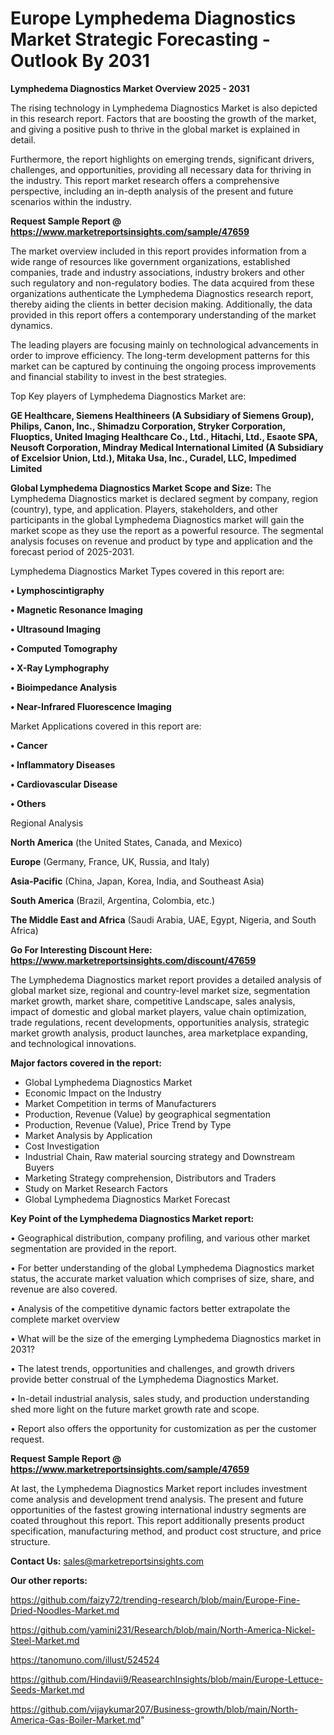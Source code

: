 # Europe Lymphedema Diagnostics Market Strategic Forecasting - Outlook By 2031

<Strong> Lymphedema Diagnostics Market Overview 2025 - 2031</strong>

The rising technology in Lymphedema Diagnostics Market is also depicted in this research report. Factors that are boosting the growth of the market, and giving a positive push to thrive in the global market is explained in detail.

Furthermore, the report highlights on emerging trends, significant drivers, challenges, and opportunities, providing all necessary data for thriving in the industry. This report market research offers a comprehensive perspective, including an in-depth analysis of the present and future scenarios within the industry.

<strong>Request Sample Report @ <a href=https://www.marketreportsinsights.com/sample/47659>https://www.marketreportsinsights.com/sample/47659</a></strong>

The market overview included in this report provides information from a wide range of resources like government organizations, established companies, trade and industry associations, industry brokers and other such regulatory and non-regulatory bodies. The data acquired from these organizations authenticate the Lymphedema Diagnostics research report, thereby aiding the clients in better decision making. Additionally, the data provided in this report offers a contemporary understanding of the market dynamics.

The leading players are focusing mainly on technological advancements in order to improve efficiency. The long-term development patterns for this market can be captured by continuing the ongoing process improvements and financial stability to invest in the best strategies.

Top Key players of Lymphedema Diagnostics Market are:

<strong>GE Healthcare, Siemens Healthineers (A Subsidiary of Siemens Group), Philips, Canon, Inc., Shimadzu Corporation, Stryker Corporation, Fluoptics, United Imaging Healthcare Co., Ltd., Hitachi, Ltd., Esaote SPA, Neusoft Corporation, Mindray Medical International Limited (A Subsidiary of Excelsior Union, Ltd.), Mitaka Usa, Inc., Curadel, LLC, Impedimed Limited</strong>

<strong><b>Global Lymphedema Diagnostics Market Scope and Size:</b></strong>
The Lymphedema Diagnostics market is declared segment by company, region (country), type, and application. Players, stakeholders, and other participants in the global Lymphedema Diagnostics market will gain the market scope as they use the report as a powerful resource. The segmental analysis focuses on revenue and product by type and application and the forecast period of 2025-2031.

Lymphedema Diagnostics Market Types covered in this report are:

<strong>•  Lymphoscintigraphy

•  Magnetic Resonance Imaging

•  Ultrasound Imaging

•  Computed Tomography

•  X-Ray Lymphography

•  Bioimpedance Analysis

•  Near-Infrared Fluorescence Imaging</strong>

Market Applications covered in this report are:

<strong>•  Cancer

•  Inflammatory Diseases

•  Cardiovascular Disease

•  Others</strong> 

Regional Analysis

<strong>North America</strong> (the United States, Canada, and Mexico)

<strong>Europe</strong> (Germany, France, UK, Russia, and Italy)

<strong>Asia-Pacific</strong> (China, Japan, Korea, India, and Southeast Asia)

<strong>South America</strong> (Brazil, Argentina, Colombia, etc.)

<strong>The Middle East and Africa</strong> (Saudi Arabia, UAE, Egypt, Nigeria, and South Africa)

<strong>Go For Interesting Discount Here: <a href=https://www.marketreportsinsights.com/discount/47659>https://www.marketreportsinsights.com/discount/47659</a></strong>

The Lymphedema Diagnostics market report provides a detailed analysis of global market size, regional and country-level market size, segmentation market growth, market share, competitive Landscape, sales analysis, impact of domestic and global market players, value chain optimization, trade regulations, recent developments, opportunities analysis, strategic market growth analysis, product launches, area marketplace expanding, and technological innovations.

<strong><b>Major factors covered in the report:</b></strong>
<ul>
  <li>Global Lymphedema Diagnostics Market </li>
  <li>Economic Impact on the Industry</li>
  <li>Market Competition in terms of Manufacturers</li>
  <li>Production, Revenue (Value) by geographical segmentation</li>
  <li>Production, Revenue (Value), Price Trend by Type</li>
  <li>Market Analysis by Application</li>
  <li>Cost Investigation</li>
  <li>Industrial Chain, Raw material sourcing strategy and Downstream Buyers</li>
  <li>Marketing Strategy comprehension, Distributors and Traders</li>
  <li>Study on Market Research Factors</li>
  <li>Global Lymphedema Diagnostics Market Forecast</li>
</ul>

<strong><b>Key Point of the Lymphedema Diagnostics Market report:</b></strong>

• Geographical distribution, company profiling, and various other market segmentation are provided in the report.

• For better understanding of the global Lymphedema Diagnostics market status, the accurate market valuation which comprises of size, share, and revenue are also covered.

• Analysis of the competitive dynamic factors better extrapolate the complete market overview

• What will be the size of the emerging Lymphedema Diagnostics market in 2031?

• The latest trends, opportunities and challenges, and growth drivers provide better construal of the Lymphedema Diagnostics Market.

• In-detail industrial analysis, sales study, and production understanding shed more light on the future market growth rate and scope.

• Report also offers the opportunity for customization as per the customer request.

<strong>Request Sample Report @ <a href=https://www.marketreportsinsights.com/sample/47659>https://www.marketreportsinsights.com/sample/47659</a></strong>

At last, the Lymphedema Diagnostics Market report includes investment come analysis and development trend analysis. The present and future opportunities of the fastest growing international industry segments are coated throughout this report. This report additionally presents product specification, manufacturing method, and product cost structure, and price structure.

<strong>Contact Us:</strong>
sales@marketreportsinsights.com

<strong>Our other reports:</strong>

<a href=https://github.com/faizy72/trending-research/blob/main/Europe-Fine-Dried-Noodles-Market.md>https://github.com/faizy72/trending-research/blob/main/Europe-Fine-Dried-Noodles-Market.md</a>

<a href=https://github.com/yamini231/Research/blob/main/North-America-Nickel-Steel-Market.md>https://github.com/yamini231/Research/blob/main/North-America-Nickel-Steel-Market.md</a>

<a href=https://tanomuno.com/illust/524524>https://tanomuno.com/illust/524524</a>

<a href=https://github.com/Hindavii9/ReasearchInsights/blob/main/Europe-Lettuce-Seeds-Market.md>https://github.com/Hindavii9/ReasearchInsights/blob/main/Europe-Lettuce-Seeds-Market.md</a>

<a href=https://github.com/vijaykumar207/Business-growth/blob/main/North-America-Gas-Boiler-Market.md>https://github.com/vijaykumar207/Business-growth/blob/main/North-America-Gas-Boiler-Market.md</a>"
